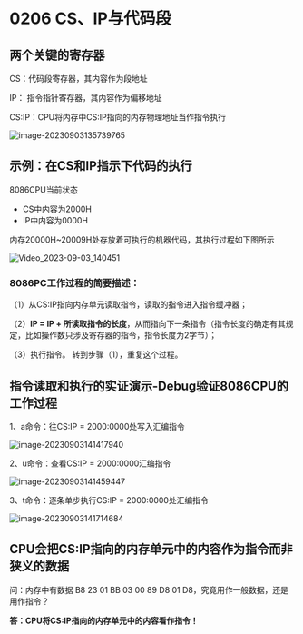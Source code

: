 # 0206 CS、IP与代码段

## 两个关键的寄存器

CS：代码段寄存器，其内容作为段地址

IP： 指令指针寄存器，其内容作为偏移地址

CS:IP：CPU将内存中CS:IP指向的内存物理地址当作指令执行  

![image-20230903135739765](https://img.yatjay.top/md/image-20230903135739765.png)

## 示例：在CS和IP指示下代码的执行

8086CPU当前状态

- CS中内容为2000H
- IP中内容为0000H

内存20000H~20009H处存放着可执行的机器代码，其执行过程如下图所示

![Video_2023-09-03_140451](https://img.yatjay.top/md/Video_2023-09-03_140451.gif)

### 8086PC工作过程的简要描述：

（1）从CS:IP指向内存单元读取指令，读取的指令进入指令缓冲器；

（2）**IP = IP + 所读取指令的长度**，从而指向下一条指令（指令长度的确定有其规定，比如操作数只涉及寄存器的指令，指令长度为2字节）；

（3）执行指令。 转到步骤（1），重复这个过程。  

## 指令读取和执行的实证演示-Debug验证8086CPU的工作过程

1、a命令：往CS:IP  = 2000:0000处写入汇编指令

![image-20230903141417940](https://img.yatjay.top/md/image-20230903141417940.png)

2、u命令：查看CS:IP  = 2000:0000汇编指令

![image-20230903141459447](https://img.yatjay.top/md/image-20230903141459447.png)

3、t命令：逐条单步执行CS:IP  = 2000:0000处汇编指令

![image-20230903141714684](https://img.yatjay.top/md/image-20230903141714684.png)

## CPU会把CS:IP指向的内存单元中的内容作为指令而非狭义的数据

问：内存中有数据 B8 23 01 BB 03 00 89 D8 01 D8，究竟用作一般数据，还是用作指令？

**答：CPU将CS:IP指向的内存单元中的内容看作指令！**  